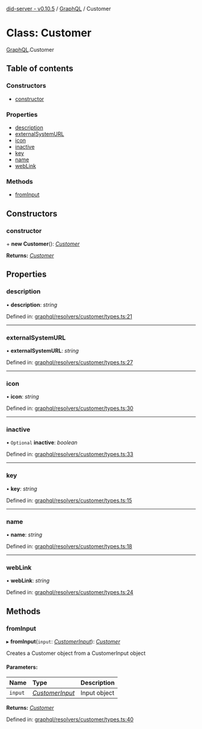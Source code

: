 [did-server - v0.10.5](../README.md) / [GraphQL](../modules/graphql.md) / Customer

# Class: Customer

[GraphQL](../modules/graphql.md).Customer

## Table of contents

### Constructors

- [constructor](graphql.customer.md#constructor)

### Properties

- [description](graphql.customer.md#description)
- [externalSystemURL](graphql.customer.md#externalsystemurl)
- [icon](graphql.customer.md#icon)
- [inactive](graphql.customer.md#inactive)
- [key](graphql.customer.md#key)
- [name](graphql.customer.md#name)
- [webLink](graphql.customer.md#weblink)

### Methods

- [fromInput](graphql.customer.md#frominput)

## Constructors

### constructor

\+ **new Customer**(): [*Customer*](graphql.customer.md)

**Returns:** [*Customer*](graphql.customer.md)

## Properties

### description

• **description**: *string*

Defined in: [graphql/resolvers/customer/types.ts:21](https://github.com/Puzzlepart/did/blob/dev/server/graphql/resolvers/customer/types.ts#L21)

___

### externalSystemURL

• **externalSystemURL**: *string*

Defined in: [graphql/resolvers/customer/types.ts:27](https://github.com/Puzzlepart/did/blob/dev/server/graphql/resolvers/customer/types.ts#L27)

___

### icon

• **icon**: *string*

Defined in: [graphql/resolvers/customer/types.ts:30](https://github.com/Puzzlepart/did/blob/dev/server/graphql/resolvers/customer/types.ts#L30)

___

### inactive

• `Optional` **inactive**: *boolean*

Defined in: [graphql/resolvers/customer/types.ts:33](https://github.com/Puzzlepart/did/blob/dev/server/graphql/resolvers/customer/types.ts#L33)

___

### key

• **key**: *string*

Defined in: [graphql/resolvers/customer/types.ts:15](https://github.com/Puzzlepart/did/blob/dev/server/graphql/resolvers/customer/types.ts#L15)

___

### name

• **name**: *string*

Defined in: [graphql/resolvers/customer/types.ts:18](https://github.com/Puzzlepart/did/blob/dev/server/graphql/resolvers/customer/types.ts#L18)

___

### webLink

• **webLink**: *string*

Defined in: [graphql/resolvers/customer/types.ts:24](https://github.com/Puzzlepart/did/blob/dev/server/graphql/resolvers/customer/types.ts#L24)

## Methods

### fromInput

▸ **fromInput**(`input`: [*CustomerInput*](graphql.customerinput.md)): [*Customer*](graphql.customer.md)

Creates a Customer object from a CustomerInput object

#### Parameters:

Name | Type | Description |
:------ | :------ | :------ |
`input` | [*CustomerInput*](graphql.customerinput.md) | Input object    |

**Returns:** [*Customer*](graphql.customer.md)

Defined in: [graphql/resolvers/customer/types.ts:40](https://github.com/Puzzlepart/did/blob/dev/server/graphql/resolvers/customer/types.ts#L40)
